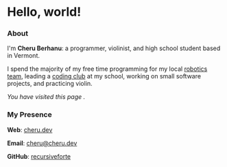 Hello, world!
=============

### About
I'm **Cheru Berhanu**: a programmer, violinist, and high school student based in Vermont.

I spend the majority of my free time programming for my local [robotics team](https://essexrobotics.org),
leading a [coding club](https://essexhacks.org/) at my school, 
working on small software projects, and practicing violin.


*You have visited this page <Counter/>.*

### My Presence

**Web**: [cheru.dev](https://cheru.dev)

**Email**: [cheru@cheru.dev](mailto:cheru@cheru.dev)

**GitHub**: [recursiveforte](https://github.com/recursiveforte)

<Konami/>

<Popup/>


<script lang="ts">
    import Popup from "$lib/Popup.svelte";
    import Counter from "$lib/Counter.svelte";
    import Konami from "$lib/Konami.svelte";
    import "$lib/js/consoleMessage"
</script>
